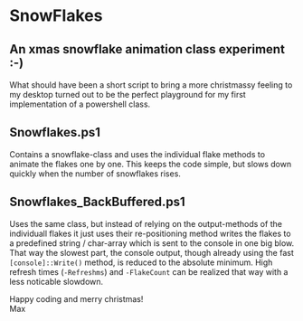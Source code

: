 # SnowFlakes

## An xmas snowflake animation class experiment :-)

What should have been a short script to bring a more christmassy feeling to my desktop turned out to be the perfect playground for my first implementation of a powershell class.

## Snowflakes.ps1

Contains a snowflake-class and uses the individual flake methods to animate the flakes one by one. This keeps the code simple, but slows down quickly when the number of snowflakes rises.

## Snowflakes_BackBuffered.ps1

Uses the same class, but instead of relying on the output-methods of the individuall flakes it just uses their re-positioning method writes the flakes to a predefined string / char-array which is sent to the console in one big blow.<br>
That way the slowest part, the console output, though already using the fast `[console]::Write()` method, is reduced to the absolute minimum. High refresh times (`-Refreshms`) and `-FlakeCount` can be realized that way with a less noticable slowdown.


Happy coding and merry christmas!<br>
Max

